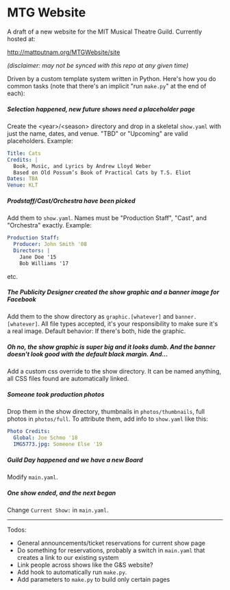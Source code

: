 # MTG Website

A draft of a new website for the MIT Musical Theatre Guild.  Currently hosted at:

http://mattputnam.org/MTGWebsite/site

_(disclaimer: may not be synced with this repo at any given time)_

Driven by a custom template system written in Python.  Here's how you do common tasks (note that there's an implicit
"run `make.py`" at the end of each):

##### Selection happened, new future shows need a placeholder page

Create the \<year>/\<season> directory and drop in a skeletal `show.yaml` with just the name, dates, and venue.  "TBD" or "Upcoming" are valid placeholders.  Example:

```yaml
Title: Cats
Credits: |
  Book, Music, and Lyrics by Andrew Lloyd Weber
  Based on Old Possum’s Book of Practical Cats by T.S. Eliot
Dates: TBA
Venue: KLT
```

##### Prodstaff/Cast/Orchestra have been picked

Add them to `show.yaml`.  Names must be "Production Staff", "Cast", and "Orchestra" exactly.  Example:

```yaml
Production Staff:
  Producer: John Smith '08
  Directors: |
    Jane Doe '15
    Bob Williams '17
```
etc.

##### The Publicity Designer created the show graphic and a banner image for Facebook

Add them to the show directory as `graphic.[whatever]` and `banner.[whatever]`.  All file types accepted, it's your
responsibility to make sure it's a real image.  Default behavior: If there's both, hide the graphic.

##### Oh no, the show graphic is super big and it looks dumb.  And the banner doesn't look good with the default black margin.  And...

Add a custom css override to the show directory.  It can be named anything, all CSS files found are automatically linked.

##### Someone took production photos

Drop them in the show directory, thumbnails in `photos/thumbnails`, full photos in `photos/full`.  To attribute them, add info to `show.yaml` like this:

```yaml
Photo Credits:
  Global: Joe Schmo '18
  IMG5773.jpg: Someone Else '19
```

##### Guild Day happened and we have a new Board

Modify `main.yaml`.

##### One show ended, and the next began

Change `Current Show:` in `main.yaml`.

---

Todos:

* General announcements/ticket reservations for current show page
* Do something for reservations, probably a switch in `main.yaml` that creates a link to our existing system
* Link people across shows like the G&S website?
* Add hook to automatically run `make.py`.
* Add parameters to `make.py` to build only certain pages
